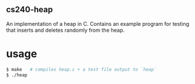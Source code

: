 
cs240-heap
----------

An implementation of a heap in C. Contains an example program for testing that
inserts and deletes randomly from the heap.

usage
=====

```bash
$ make   # compiles heap.c + a test file output to `heap`
$ ./heap
```
